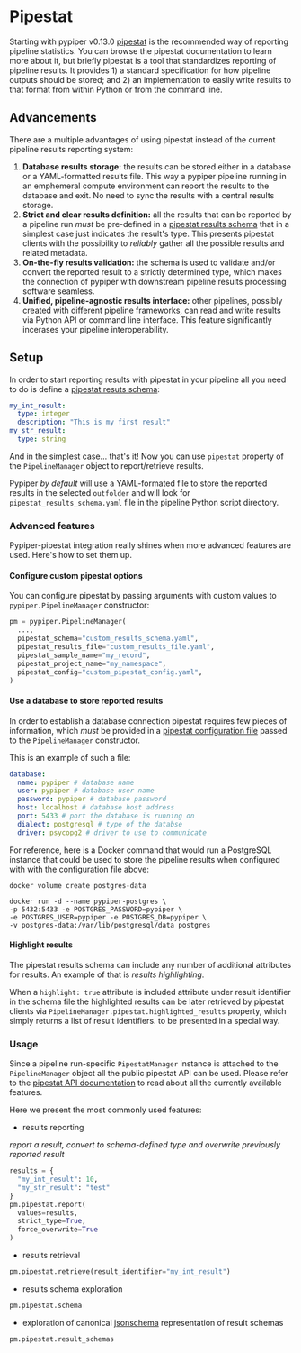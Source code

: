 # Pipestat

Starting with pypiper v0.13.0 [pipestat](http://pipestat.databio.org) is the recommended way of reporting pipeline statistics.
You can browse the pipestat documentation to learn more about it, but briefly pipestat is a tool that standardizes reporting of pipeline results. It provides 1) a standard specification for how pipeline outputs should be stored; and 2) an implementation to easily write results to that format from within Python or from the command line.

## Advancements

There are a multiple advantages of using pipestat instead of the current pipeline results reporting system:

1. **Database results storage:** the results can be stored either in a database or a YAML-formatted results file. This way a pypiper pipeline running in an emphemeral compute environment can report the results to the database and exit. No need to sync the results with a central results storage.
2. **Strict and clear results definition:** all the results that can be reported by a pipeline run *must* be pre-defined in a [pipestat results schema](http://pipestat.databio.org/en/latest/pipestat_specification/#pipestat-schema-format) that in a simplest case just indicates the result's type. This presents pipestat clients with the possibility to *reliably* gather all the possible results and related metadata.
3. **On-the-fly results validation:** the schema is used to validate and/or convert the reported result to a strictly determined type, which makes the connection of pypiper with downstream pipeline results processing software seamless.
4. **Unified, pipeline-agnostic results interface:** other pipelines, possibly created with different pipeline frameworks, can read and write results via Python API or command line interface. This feature significantly incerases your pipeline interoperability.

## Setup

In order to start reporting results with pipestat in your pipeline all you need to do is define a [pipestat resuts schema](http://pipestat.databio.org/en/latest/pipestat_specification/#pipestat-schema-format):

```yaml
my_int_result:
  type: integer
  description: "This is my first result"
my_str_result:
  type: string
```

And in the simplest case... that's it! Now you can use `pipestat` property of the `PipelineManager` object to report/retrieve results.

Pypiper *by default* will use a YAML-formated file to store the reported results in the selected `outfolder` and will look for `pipestat_results_schema.yaml` file in the pipeline Python script directory.

### Advanced features

Pypiper-pipestat integration really shines when more advanced features are used. Here's how to set them up.

#### Configure custom pipestat options

You can configure pipestat by passing arguments with custom values to `pypiper.PipelineManager` constructor:

```python
pm = pypiper.PipelineManager(
  ...,
  pipestat_schema="custom_results_schema.yaml",
  pipestat_results_file="custom_results_file.yaml",
  pipestat_sample_name="my_record",
  pipestat_project_name="my_namespace",
  pipestat_config="custom_pipestat_config.yaml",
) 
```

#### Use a database to store reported results

In order to establish a database connection pipestat requires few pieces of information, which *must* be provided in a [pipestat configuration file](http://pipestat.databio.org/en/latest/config/) passed to the `PipelineManager` constructor.

This is an example of such a file:

```yaml
database:
  name: pypiper # database name
  user: pypiper # database user name
  password: pypiper # database password
  host: localhost # database host address
  port: 5433 # port the database is running on
  dialect: postgresql # type of the databse 
  driver: psycopg2 # driver to use to communicate
```

For reference, here is a Docker command that would run a PostgreSQL instance that could be used to store the pipeline results when configured with with the configuration file above:

```console
docker volume create postgres-data

docker run -d --name pypiper-postgres \
-p 5432:5433 -e POSTGRES_PASSWORD=pypiper \
-e POSTGRES_USER=pypiper -e POSTGRES_DB=pypiper \
-v postgres-data:/var/lib/postgresql/data postgres
```

#### Highlight results

The pipestat results schema can include any number of additional attributes for results. An example of that is *results highlighting*. 

When a `highlight: true` attribute is included attribute under result identifier in the schema file the highlighted results can be later retrieved by pipestat clients via `PipelineManager.pipestat.highlighted_results` property, which simply returns a list of result identifiers. to be presented in a special way.

### Usage

Since a pipeline run-specific `PipestatManager` instance is attached to the `PipelineManager` object all the public pipestat API can be used. Please refer to the [pipestat API documentation](http://pipestat.databio.org/en/latest/autodoc_build/pipestat/) to read about all the currently available features.

Here we present the most commonly used features:

- results reporting

*report a result, convert to schema-defined type and overwrite previously reported result*

```python
results = {
  "my_int_result": 10,
  "my_str_result": "test"
}
pm.pipestat.report(
  values=results,
  strict_type=True,
  force_overwrite=True
)
```

- results retrieval

```python
pm.pipestat.retrieve(result_identifier="my_int_result")
```

- results schema exploration

```python
pm.pipestat.schema
```

- exploration of canonical [jsonschema](https://json-schema.org/) representation of result schemas

```python
pm.pipestat.result_schemas
```
